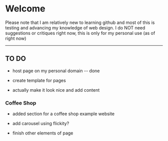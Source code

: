 # Welcome

Please note that I am relatively new to learning github and most of this is testing and advancing my knowledge of web design. I do NOT need suggestions or critiques right now, this is only for my personal use (as of right now)

---

## TO DO

- host page on my personal domain
  -- done

- create template for pages

- actually make it look nice and add content

### Coffee Shop

- added section for a coffee shop example website

- add carousel using flickity?

- finish other elements of page

